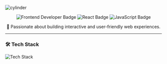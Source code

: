 
![cylinder](https://capsule-render.vercel.app/api?type=cylinder&height=70&text=Suyeon+Lee&fontAlign=20&fontAlignY=52&color=000&fontSize=50&fontColor=9D92F0&)

<p align="center">
  <img src="https://img.shields.io/badge/Frontend%20Developer-%F0%9F%92%BB-brightgreen" alt="Frontend Developer Badge"/>
  <img src="https://img.shields.io/badge/-React-blue?logo=react" alt="React Badge"/>
  <img src="https://img.shields.io/badge/-JavaScript-yellow?logo=javascript" alt="JavaScript Badge"/>
</p>

<p align="center">
  🌟 Passionate about building interactive and user-friendly web experiences.

</p>


---

### 🛠️ Tech Stack

  <p >
  <img src="https://skillicons.dev/icons?i=html,css,js,nodejs,ts,react,tailwind,figma,vscode,github&theme=dark" alt="Tech Stack" />
</p>
</details>
